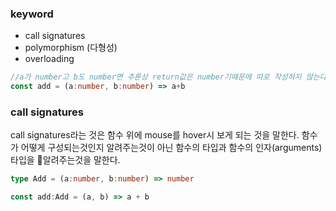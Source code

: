 ### keyword
- call signatures
- polymorphism (다형성)
- overloading


```ts
//a가 number고 b도 number면 추론상 return값은 number기때문에 따로 작성하지 않는다.
const add = (a:number, b:number) => a+b
```

### call signatures
call signatures라는 것은 함수 위에 mouse를 hover시 보게 되는 것을 말한다.
함수가 어떻게 구성되는것인지 알려주는것이 아닌 함수의 타입과 함수의 인자(arguments) 타입을 알려주는것을 말한다.

```ts
type Add = (a:number, b:number) => number

const add:Add = (a, b) => a + b
```